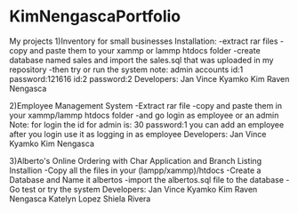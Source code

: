 # KimNengascaPortfolio
My projects 
1)Inventory for small businesses
 Installation:
	 -extract rar files 
	 -copy and paste them to your xammp or lammp htdocs folder
	 -create database named sales and import the sales.sql that was uploaded in my repository -then try or run the system
note: admin accounts id:1 password:121616 id:2 password:2
					Developers: Jan Vince Kyamko Kim Raven Nengasca
          
2)Employee Management System
 -Extract rar file
 -copy and paste them in your xammp/lammp htdocs folder 
	-and go login as employee or an admin
 Note: for login the id for admin is: 30 password:1 you can add an employee after you login use it as logging in as employee
		Developers: Jan Vince Kyamko Kim Nengasca
    
3)Alberto's Online Ordering with Char Application and Branch Listing
Installion
	-Copy all the files in your (lampp/xammp)/htdocs
	-Create a Database and Name it albertos
	-import the albertos.sql file to the database
	-Go test or try the system
  Developers:
  Jan Vince Kyamko
  Kim Raven Nengasca
  Katelyn Lopez
  Shiela Rivera
